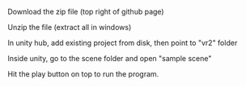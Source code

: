 Download the zip file (top right of github page)

Unzip the file (extract all in windows)

In unity hub, add existing project from disk, then point to "vr2" folder

Inside unity, go to the scene folder and open "sample scene"

Hit the play button on top to run the program.
